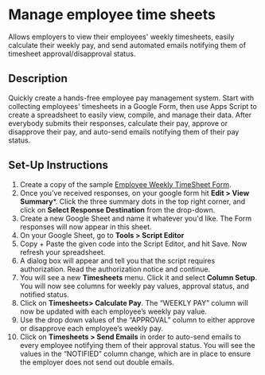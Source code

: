# Manage employee time sheets 

Allows employers to view their employees' weekly timesheets, easily calculate their weekly pay, and send automated emails notifying them of timesheet approval/disapproval status.

## Description

Quickly create a hands-free employee pay management system. Start with collecting employees' timesheets in a Google Form, then use Apps Script to create a spreadsheet to easily view, compile, and manage their data. After everybody submits their responses, calculate their pay, approve or disapprove their pay, and auto-send emails notifying them of their pay status.

## Set-Up Instructions

1. Create a copy of the sample [Employee Weekly TimeSheet Form](***LINK***).
1. Once you've received responses, on your google form hit **Edit > View Summary***. Click the three summary dots in the top right corner, and click on **Select Response Destination** from the drop-down.
1. Create a new Google Sheet and name it whatever you'd like. The Form responses will now appear in this sheet.
1. On your Google Sheet, go to **Tools > Script Editor**
1. Copy + Paste the given code into the Script Editor, and hit Save. Now refresh your spreadsheet.
1. A dialog box will appear and tell you that the script requires authorization. Read the authorization notice and continue.
1. You will see a new **Timesheets** menu. Click it and select **Column Setup**. You will now see columns for weekly pay values, approval status, and notified status.
1. Click on **Timesheets> Calculate Pay**. The “WEEKLY PAY” column will now be updated with each employee’s weekly pay value.
1. Use the drop down values of the “APPROVAL” column to either approve or disapprove each employee’s weekly pay.
1. Click on **Timesheets > Send Emails** in order to auto-send emails to every employee notifying them of their approval status. You will see the values in the “NOTIFIED” column change, which are in place to ensure the employer does not send out double emails. 





